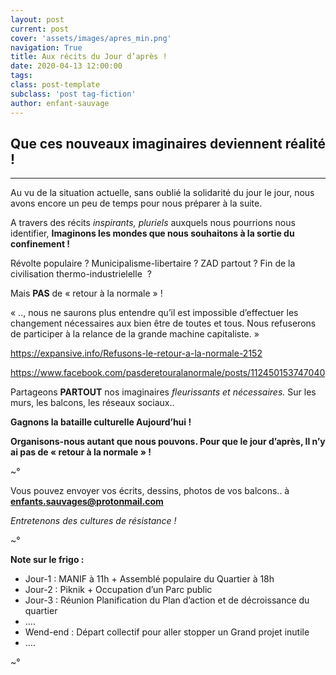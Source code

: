 ```yaml
---
layout: post
current: post
cover: 'assets/images/apres_min.png'
navigation: True
title: Aux récits du Jour d’après !
date: 2020-04-13 12:00:00
tags:
class: post-template
subclass: 'post tag-fiction'
author: enfant-sauvage
---
```


## Que ces nouveaux imaginaires deviennent réalité !

-----

Au vu de la situation actuelle, 
sans oublié la solidarité du jour le jour, 
nous avons encore un peu de temps pour nous préparer à la suite.

A travers des récits *inspirants, pluriels* auxquels nous pourrions nous identifier, 
**Imaginons les mondes que nous souhaitons à la sortie du confinement !**

Révolte populaire ?  Municipalisme-libertaire ? ZAD partout ? Fin de la civilisation thermo-industrielelle  ? 

Mais **PAS** de « retour à la normale » !

« .., nous ne saurons plus entendre qu’il est impossible d’effectuer les changement nécessaires aux bien être de toutes et tous. Nous refuserons de participer à la relance de la grande machine capitaliste. »

https://expansive.info/Refusons-le-retour-a-la-normale-2152

https://www.facebook.com/pasderetouralanormale/posts/112450153747040

Partageons **PARTOUT** nos imaginaires *fleurissants et nécessaires.*
Sur les murs, les balcons, les réseaux sociaux..

**Gagnons la bataille culturelle Aujourd’hui !** 

**Organisons-nous autant que nous pouvons.
Pour que le jour d’après, Il n’y ai pas de « retour à la normale » !**

~°

Vous pouvez envoyer vos écrits, dessins, photos de vos balcons.. à **enfants.sauvages@protonmail.com**

*Entretenons des cultures de résistance !*

~°

**Note sur le frigo :**
- Jour-1 : MANIF à 11h + Assemblé populaire du Quartier à 18h
- Jour-2 : Piknik + Occupation d’un Parc public 
- Jour-3 : Réunion Planification du Plan d’action et de décroissance du quartier
- ….
- Wend-end : Départ collectif pour aller stopper un Grand projet inutile
- ….

~°
